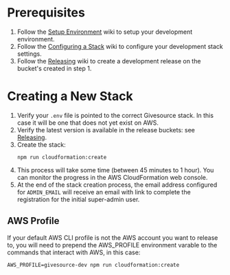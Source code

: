 # Prerequisites
1. Follow the [Setup Environment](setup-environment.md) wiki to setup your development environment.
2. Follow the [Configuring a Stack](configuring-a-stack.md) wiki to configure your development stack settings.
2. Follow the [Releasing](releasing.md) wiki to create a development release on the bucket's created in step 1.

# Creating a New Stack
1. Verify your `.env` file is pointed to the correct Givesource stack. In this case it will be one that does not yet exist on AWS.
2. Verify the latest version is available in the release buckets: see [Releasing](releasing.md).
3. Create the stack:
	```
	npm run cloudformation:create
	```
4. This process will take some time (between 45 minutes to 1 hour). You can monitor the progress in the AWS CloudFormation web console.
5. At the end of the stack creation process, the email address configured for `ADMIN_EMAIL` will receive an email with link to complete the registration for the initial super-admin
user.

## AWS Profile
If your default AWS CLI profile is not the AWS account you want to release to, you will need to prepend the AWS_PROFILE environment varable to the commands
that interact with AWS, in this case:
```
AWS_PROFILE=givesource-dev npm run cloudformation:create
```
